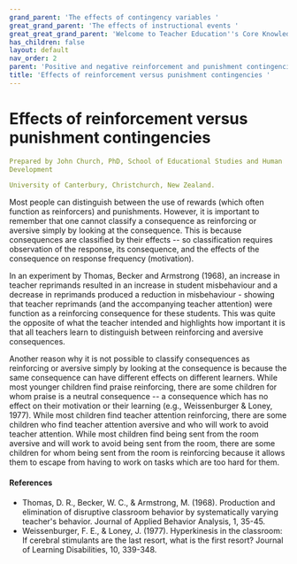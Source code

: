 ```yaml
---
grand_parent: 'The effects of contingency variables '
great_grand_parent: 'The effects of instructional events '
great_great_grand_parent: 'Welcome to Teacher Education''s Core Knowledge and Skills.'
has_children: false
layout: default
nav_order: 2
parent: 'Positive and negative reinforcement and punishment contingencies '
title: 'Effects of reinforcement versus punishment contingencies '
---
```

# Effects of reinforcement versus punishment contingencies


```yaml
Prepared by John Church, PhD, School of Educational Studies and Human
Development

University of Canterbury, Christchurch, New Zealand.
```


Most people can distinguish between the use of rewards (which often
function as reinforcers) and punishments. However, it is important to
remember that one cannot classify a consequence as reinforcing or
aversive simply by looking at the consequence. This is because
consequences are classified by their effects -- so classification
requires observation of the response, its consequence, and the effects
of the consequence on response frequency (motivation).

In an experiment by Thomas, Becker and Armstrong (1968), an increase in
teacher reprimands resulted in an increase in student misbehaviour and a
decrease in reprimands produced a reduction in misbehaviour - showing
that teacher reprimands (and the accompanying teacher attention) were
function as a reinforcing consequence for these students. This was quite
the opposite of what the teacher intended and highlights how important
it is that all teachers learn to distinguish between reinforcing and
aversive consequences.

Another reason why it is not possible to classify consequences as
reinforcing or aversive simply by looking at the consequence is because
the same consequence can have different effects on different learners.
While most younger children find praise reinforcing, there are some
children for whom praise is a neutral consequence -- a consequence which
has no effect on their motivation or their learning (e.g., Weissenburger
& Loney, 1977). While most children find teacher attention reinforcing,
there are some children who find teacher attention aversive and who will
work to avoid teacher attention. While most children find being sent
from the room aversive and will work to avoid being sent from the room,
there are some children for whom being sent from the room is reinforcing
because it allows them to escape from having to work on tasks which are
too hard for them.


#### References

-   Thomas, D. R., Becker, W. C., & Armstrong, M. (1968). Production and
    elimination of disruptive classroom behavior by systematically
    varying teacher\'s behavior. Journal of Applied Behavior Analysis,
    1, 35-45.
-   Weissenburger, F. E., & Loney, J. (1977). Hyperkinesis in the
    classroom: If cerebral stimulants are the last resort, what is the
    first resort? Journal of Learning Disabilities, 10, 339-348.
